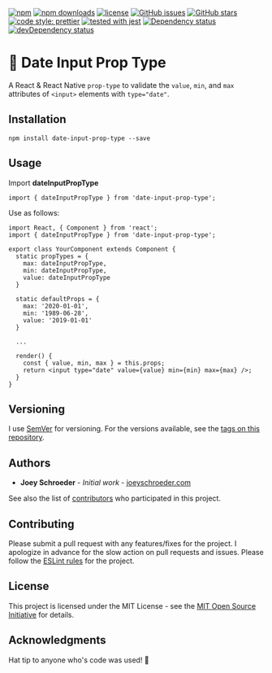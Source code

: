 [![npm](https://img.shields.io/npm/v/date-input-prop-type.svg)](https://www.npmjs.com/package/date-input-prop-type)
[![npm downloads](https://img.shields.io/npm/dt/date-input-prop-type.svg)](https://www.npmjs.com/package/date-input-prop-type)
[![license](https://img.shields.io/github/license/mashape/apistatus.svg)]()
[![GitHub issues](https://img.shields.io/github/issues/joeyschroeder/date-input-prop-type.svg)](https://github.com/joeyschroeder/date-input-prop-type/issues)
[![GitHub stars](https://img.shields.io/github/stars/joeyschroeder/date-input-prop-type.svg)](https://github.com/joeyschroeder/date-input-prop-type/stargazers)
[![code style: prettier](https://img.shields.io/badge/code_style-prettier-ff69b4.svg)](https://github.com/prettier/prettier)
[![tested with jest](https://img.shields.io/badge/tested_with-jest-99424f.svg)](https://github.com/facebook/jest)
[![Dependency status](https://david-dm.org/joeyschroeder/date-input-prop-type/status.svg)](https://david-dm.org/joeyschroeder/date-input-prop-type/)
[![devDependency status](https://david-dm.org/joeyschroeder/date-input-prop-type/dev-status.svg)](https://david-dm.org/joeyschroeder/date-input-prop-type/?type=dev)

# 🌈 Date Input Prop Type
A React & React Native `prop-type` to validate the `value`, `min`, and `max` attributes of `<input>` elements with `type="date"`.

## Installation
`npm install date-input-prop-type --save`

## Usage
Import **dateInputPropType**

```
import { dateInputPropType } from 'date-input-prop-type';
```

Use as follows:

```
import React, { Component } from 'react';
import { dateInputPropType } from 'date-input-prop-type';

export class YourComponent extends Component {
  static propTypes = {
    max: dateInputPropType,
    min: dateInputPropType,
    value: dateInputPropType
  }

  static defaultProps = {
    max: '2020-01-01',
    min: '1989-06-28',
    value: '2019-01-01'
  }

  ...

  render() {
    const { value, min, max } = this.props;
    return <input type="date" value={value} min={min} max={max} />;
  }
}
```

## Versioning
I use [SemVer](https://docs.npmjs.com/getting-started/semantic-versioning) for versioning. For the versions available, see the [tags on this repository](https://github.com/joeyschroeder/date-input-prop-type/tags).

## Authors
* **Joey Schroeder** - *Initial work* - [joeyschroeder.com](https://joeyschroeder.com)

See also the list of [contributors](https://github.com/joeyschroeder/date-input-prop-type/graphs/contributors) who participated in this project.

## Contributing
Please submit a pull request with any features/fixes for the project. I apologize in advance for the slow action on pull requests and issues. Please follow the [ESLint rules](https://github.com/joeyschroeder/date-input-prop-type/blob/master/.eslintrc.json) for the project.

## License
This project is licensed under the MIT License - see the [MIT Open Source Initiative](https://opensource.org/licenses/MIT) for details.

## Acknowledgments
Hat tip to anyone who's code was used! 🤠
